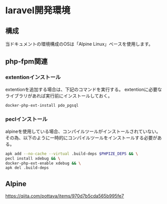 # laravel開発環境

## 構成

当ドキュメントの環境構成のOSは「Alpine Linux」ベースを使用します。

## php-fpm関連

### extentionインストール

extentionを追加する場合は、下記のコマンドを実行する。  extentionに必要なライブラリがあれば実行前にインストールしておく。

```bash
docker-php-ext-install pdo_pgsql
```

### peclインストール

alpineを使用している場合、コンパイルツールがインストールされていない。  
その為、以下のように一時的にコンパイルツールをインストールする必要がある。

```bash
apk add --no-cache --virtual .build-deps $PHPIZE_DEPS && \
pecl install xdebug && \
docker-php-ext-enable xdebug && \
apk del .build-deps
```

## Alpine

https://qiita.com/pottava/items/970d7b5cda565b995fe7
